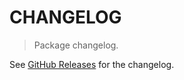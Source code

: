 # CHANGELOG

> Package changelog.

See [GitHub Releases](https://github.com/stdlib-js/array-base-count-same-value/releases) for the changelog.